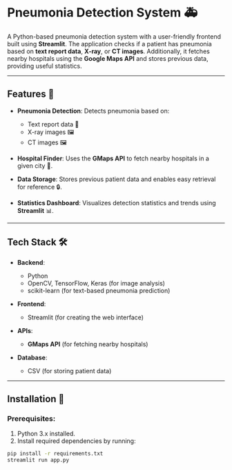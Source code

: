 # Pneumonia Detection System 🚑

A Python-based pneumonia detection system with a user-friendly frontend built using **Streamlit**. The application checks if a patient has pneumonia based on **text report data**, **X-ray**, or **CT images**. Additionally, it fetches nearby hospitals using the **Google Maps API** and stores previous data, providing useful statistics.

---

## Features 🌟

- **Pneumonia Detection**: Detects pneumonia based on:
  - Text report data 📝
  - X-ray images 🖼️
  - CT images 🖼️
  
- **Hospital Finder**: Uses the **GMaps API** to fetch nearby hospitals in a given city 🏥.

- **Data Storage**: Stores previous patient data and enables easy retrieval for reference 🔒.

- **Statistics Dashboard**: Visualizes detection statistics and trends using **Streamlit** 📊.

---

## Tech Stack 🛠️

- **Backend**:
  - Python
  - OpenCV, TensorFlow, Keras (for image analysis)
  - scikit-learn (for text-based pneumonia prediction)

- **Frontend**:
  - Streamlit (for creating the web interface)

- **APIs**:
  - **GMaps API** (for fetching nearby hospitals)

- **Database**:
  - CSV (for storing patient data)

---

## Installation 🚀

### Prerequisites:
1. Python 3.x installed.
2. Install required dependencies by running:

```bash
pip install -r requirements.txt
streamlit run app.py

